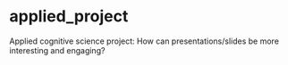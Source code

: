 # applied_project
Applied cognitive science project: How can presentations/slides be more interesting and engaging?
